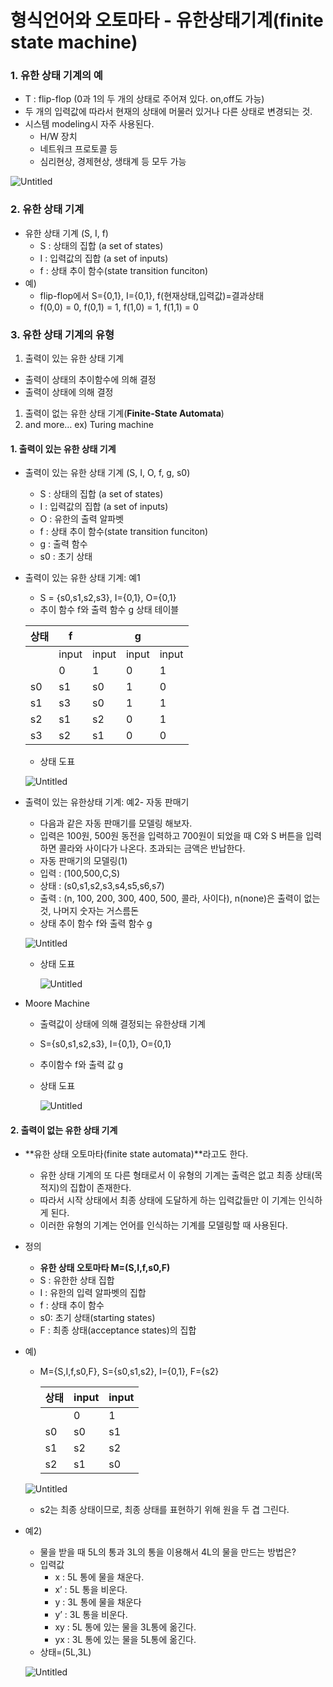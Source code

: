 # 형식언어와 오토마타 - 유한상태기계(finite state machine)

### 1. 유한 상태 기계의 예

- T : flip-flop (0과 1의 두 개의 상태로 주어져 있다. on,off도 가능)
- 두 개의 입력값에 따라서 현재의 상태에 머물러 있거나 다른 상태로 변경되는 것.
- 시스템 modeling시 자주 사용된다.
    - H/W 장치
    - 네트워크 프로토콜 등
    - 심리현상, 경제현상, 생태계 등 모두 가능

![Untitled](/이산-수학/형식언어와-오토마타,셈/images/유한상태기계/Untitled.png)

### 2. 유한 상태 기계

- 유한 상태 기계 (S, I, f)
    - S : 상태의 집합 (a set of states)
    - I : 입력값의 집합 (a set of inputs)
    - f : 상태 추이 함수(state transition funciton)
- 예)
    - flip-flop에서 S={0,1}, I={0,1}, f(현재상태,입력값)=결과상태
    - f(0,0) = 0, f(0,1) = 1, f(1,0) = 1, f(1,1) = 0

### 3. 유한 상태 기계의 유형

1. 출력이 있는 유한 상태 기계
- 출력이 상태의 추이함수에 의해 결정
- 출력이 상태에 의해 결정
1. 출력이 없는 유한 상태 기계(**Finite-State Automata**)
2. and more… ex) Turing machine

#### 1. 출력이 있는 유한 상태 기계

- 출력이 있는 유한 상태 기계 (S, I, O, f, g, s0)
    - S : 상태의 집합 (a set of states)
    - I : 입력값의 집합 (a set of inputs)
    - O : 유한의 출력 알파벳
    - f : 상태 추이 함수(state transition funciton)
    - g : 출력 함수
    - s0 : 초기 상태
- 출력이 있는 유한 상태 기계: 예1
    - S = {s0,s1,s2,s3}, I={0,1}, O={0,1}
    - 추이 함수 f와 출력 함수 g 상태 테이블
    
    | 상태 | f |  | g |  |
    | --- | --- | --- | --- | --- |
    |  | input | input | input | input |
    |  | 0 | 1 | 0 | 1 |
    | s0 | s1 | s0 | 1 | 0 |
    | s1 | s3 | s0 | 1 | 1 |
    | s2 | s1 | s2 | 0 | 1 |
    | s3 | s2 | s1 | 0 | 0 |
    - 상태 도표
    
    ![Untitled](/이산-수학/형식언어와-오토마타,셈/images/유한상태기계/Untitled%201.png)
    
- 출력이 있는 유한상태 기계: 예2- 자동 판매기
    - 다음과 같은 자동 판매기를 모델링 해보자.
    - 입력은 100원, 500원 동전을 입력하고 700원이 되었을 때 C와 S 버튼을 입력하면 콜라와 사이다가 나온다. 초과되는 금액은 반납한다.
    - 자동 판매기의 모델링(1)
    - 입력 : (100,500,C,S)
    - 상태 : (s0,s1,s2,s3,s4,s5,s6,s7)
    - 출력 : (n, 100, 200, 300, 400, 500, 콜라, 사이다), n(none)은 출력이 없는 것, 나머지 숫자는 거스름돈
    - 상태 추이 함수 f와 출력 함수 g
    
    ![Untitled](/이산-수학/형식언어와-오토마타,셈/images/유한상태기계/Untitled%202.png)
    
    - 상태 도표
        
        ![Untitled](/이산-수학/형식언어와-오토마타,셈/images/유한상태기계/Untitled%203.png)
        
- Moore Machine
    - 출력값이 상태에 의해 결정되는 유한상태 기계
    - S={s0,s1,s2,s3}, I={0,1}, O={0,1}
    - 추이함수 f와 출력 값 g
    - 상태 도표
        
        ![Untitled](/이산-수학/형식언어와-오토마타,셈/images/유한상태기계/Untitled%204.png)
        

#### 2. 출력이 없는 유한 상태 기계

- **유한 상태 오토마타(finite state automata)**라고도 한다.
    - 유한 상태 기계의 또 다른 형태로서 이 유형의 기계는 출력은 없고 최종 상태(목적지)의 집합이 존재한다.
    - 따라서 시작 상태에서 최종 상태에 도달하게 하는 입력값들만 이 기계는 인식하게 된다.
    - 이러한 유형의 기계는 언어를 인식하는 기계를 모델링할 때 사용된다.
- 정의
    - **유한 상태 오토마타 M=(S,I,f,s0,F)**
    - S : 유한한 상태 집합
    - I : 유한의 입력 알파벳의 집합
    - f : 상태 추이 함수
    - s0: 초기 상태(starting states)
    - F : 최종 상태(acceptance states)의 집합
- 예)
    - M={S,I,f,s0,F}, S={s0,s1,s2}, I={0,1}, F={s2}
        
        
        | 상태 | input | input |
        | --- | --- | --- |
        |  | 0 | 1 |
        | s0 | s0 | s1 |
        | s1 | s2 | s2 |
        | s2 | s1  | s0 |
    
    ![Untitled](/이산-수학/형식언어와-오토마타,셈/images/유한상태기계/Untitled%205.png)
    
    - s2는 최종 상태이므로, 최종 상태를 표현하기 위해 원을 두 겹 그린다.
- 예2)
    - 물을 받을 때 5L의 통과 3L의 통을 이용해서 4L의 물을 만드는 방법은?
    - 입력값
        - x : 5L 통에 물을 채운다.
        - x’ : 5L 통을 비운다.
        - y : 3L 통에 물을 채운다
        - y’ : 3L 통을 비운다.
        - xy : 5L 통에 있는 물을 3L통에 옮긴다.
        - yx : 3L 통에 있는 물을 5L통에 옮긴다.
    - 상태=(5L,3L)
    
    ![Untitled](/이산-수학/형식언어와-오토마타,셈/images/유한상태기계/Untitled%206.png)